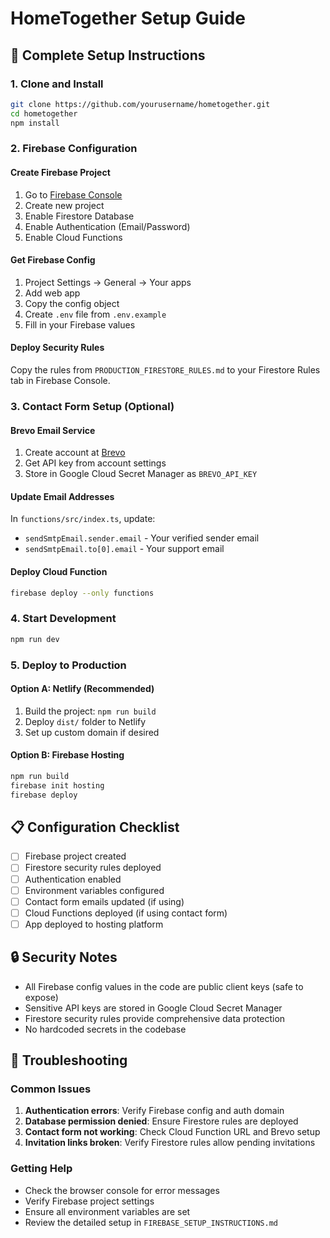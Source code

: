 # HomeTogether Setup Guide

## 🔧 Complete Setup Instructions

### 1. Clone and Install

```bash
git clone https://github.com/yourusername/hometogether.git
cd hometogether
npm install
```

### 2. Firebase Configuration

#### Create Firebase Project
1. Go to [Firebase Console](https://console.firebase.google.com)
2. Create new project
3. Enable Firestore Database
4. Enable Authentication (Email/Password)
5. Enable Cloud Functions

#### Get Firebase Config
1. Project Settings → General → Your apps
2. Add web app
3. Copy the config object
4. Create `.env` file from `.env.example`
5. Fill in your Firebase values

#### Deploy Security Rules
Copy the rules from `PRODUCTION_FIRESTORE_RULES.md` to your Firestore Rules tab in Firebase Console.

### 3. Contact Form Setup (Optional)

#### Brevo Email Service
1. Create account at [Brevo](https://www.brevo.com)
2. Get API key from account settings
3. Store in Google Cloud Secret Manager as `BREVO_API_KEY`

#### Update Email Addresses
In `functions/src/index.ts`, update:
- `sendSmtpEmail.sender.email` - Your verified sender email
- `sendSmtpEmail.to[0].email` - Your support email

#### Deploy Cloud Function
```bash
firebase deploy --only functions
```

### 4. Start Development

```bash
npm run dev
```

### 5. Deploy to Production

#### Option A: Netlify (Recommended)
1. Build the project: `npm run build`
2. Deploy `dist/` folder to Netlify
3. Set up custom domain if desired

#### Option B: Firebase Hosting
```bash
npm run build
firebase init hosting
firebase deploy
```

## 📋 Configuration Checklist

- [ ] Firebase project created
- [ ] Firestore security rules deployed
- [ ] Authentication enabled
- [ ] Environment variables configured
- [ ] Contact form emails updated (if using)
- [ ] Cloud Functions deployed (if using contact form)
- [ ] App deployed to hosting platform

## 🔒 Security Notes

- All Firebase config values in the code are public client keys (safe to expose)
- Sensitive API keys are stored in Google Cloud Secret Manager
- Firestore security rules provide comprehensive data protection
- No hardcoded secrets in the codebase

## 🐛 Troubleshooting

### Common Issues
1. **Authentication errors**: Verify Firebase config and auth domain
2. **Database permission denied**: Ensure Firestore rules are deployed
3. **Contact form not working**: Check Cloud Function URL and Brevo setup
4. **Invitation links broken**: Verify Firestore rules allow pending invitations

### Getting Help
- Check the browser console for error messages
- Verify Firebase project settings
- Ensure all environment variables are set
- Review the detailed setup in `FIREBASE_SETUP_INSTRUCTIONS.md`